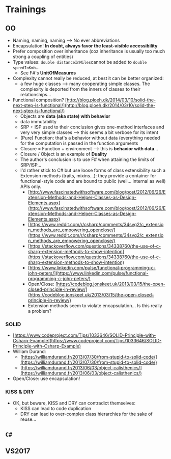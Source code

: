 # Trainings

## OO

* Naming, naming, naming --> No ever abbreviations
* Encapsulation! **In doubt, always favor the least-visible accessibility**
* Prefer composition over inheritance (coz inheritance is usually too much strong a coupling of entities)
* Type values: `double distanceInMiles`cannot be added to `double speedInKmh`...
	* See F#'s **UnitOfMeasures** 
* Complexity cannot really be reduced, at best it can be better organized: 
	* a few huge classes --> many cooperating simple classes. The complexity is deported from the inners of classes to their relationships... 
* Functional composition? [http://blog.ploeh.dk/2014/03/10/solid-the-next-step-is-functional/](http://blog.ploeh.dk/2014/03/10/solid-the-next-step-is-functional/)
	* Objects are **data (aka state) with behavior**
	* data immutability
	* SRP + ISP used to their conclusion gives one-method interfaces and very very simple classes --> this seems a bit verbose for its intent
	* (Pure) Function: that's a behavior without data (everything needed for the computation is passed in the function arguments
	* Closure = Function + environment --> this is **behavior with data**...
	* Closure / Object is an example of **Duality**
	* The author's conclusion is to use F# when attaining the limits of SRP/ISP...
	* I'd rather stick to C# but use loose forms of class extensibility such a Extension methods (traits, mixins...): they provide a container for functional-style code and are bound to public (well... internal as well) APIs only.  
		* [http://www.fascinatedwithsoftware.com/blog/post/2012/06/26/Extension-Methods-and-Helper-Classes-as-Design-Elements.aspx](http://www.fascinatedwithsoftware.com/blog/post/2012/06/26/Extension-Methods-and-Helper-Classes-as-Design-Elements.aspx)
		* [https://www.reddit.com/r/csharp/comments/34svg2/c_extension_methods_are_empowering_openclose/](https://www.reddit.com/r/csharp/comments/34svg2/c_extension_methods_are_empowering_openclose/)
		* [https://stackoverflow.com/questions/34338760/the-use-of-c-sharp-extension-methods-to-show-intention](https://stackoverflow.com/questions/34338760/the-use-of-c-sharp-extension-methods-to-show-intention)
		* [https://www.linkedin.com/pulse/functional-programming-c-john-peters/](https://www.linkedin.com/pulse/functional-programming-c-john-peters/)
		* Open/Close: [https://codeblog.jonskeet.uk/2013/03/15/the-open-closed-principle-in-review/](https://codeblog.jonskeet.uk/2013/03/15/the-open-closed-principle-in-review/)
		* Extension methods seem to violate encapsulation... Is this really a problem?

### SOLID

* [https://www.codeproject.com/Tips/1033646/SOLID-Principle-with-Csharp-Example](https://www.codeproject.com/Tips/1033646/SOLID-Principle-with-Csharp-Example)
* William Durand:
	* [https://williamdurand.fr/2013/07/30/from-stupid-to-solid-code/](https://williamdurand.fr/2013/07/30/from-stupid-to-solid-code/)
	* [https://williamdurand.fr/2013/06/03/object-calisthenics/](https://williamdurand.fr/2013/06/03/object-calisthenics/)
* Open/Close: use encapsulation!

### KISS & DRY

* OK, but beware, KISS and DRY can contradict themselves: 
	* KISS can lead to code duplication
	* DRY can lead to over-complex class hierarchies for the sake of reuse...

## `C#` 

## VS2017